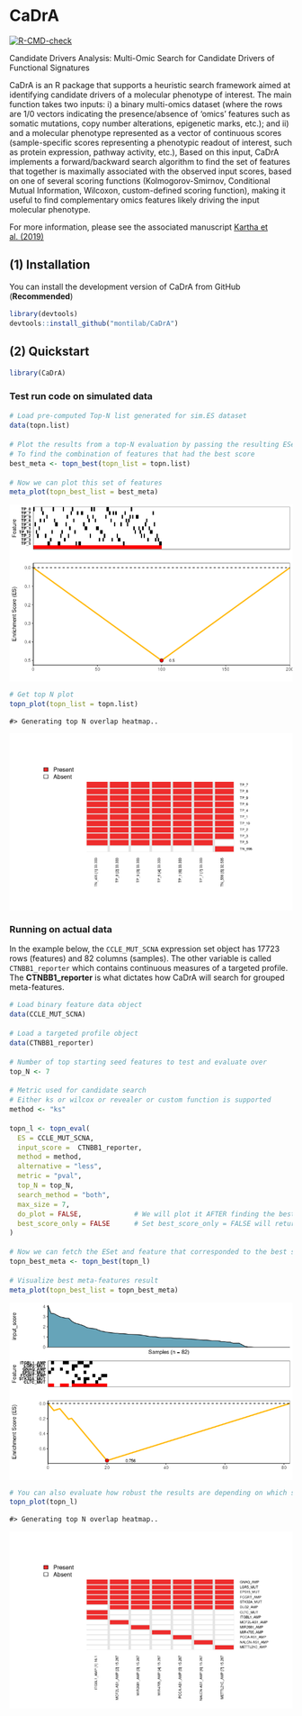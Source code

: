 
<!-- README.md is generated from README.Rmd. Please edit that file -->

# CaDrA

<!-- badges: start -->

[![R-CMD-check](https://github.com/montilab/CaDrA/workflows/R-CMD-check/badge.svg)](https://github.com/montilab/CaDrA/actions)
<!-- badges: end -->

Candidate Drivers Analysis: Multi-Omic Search for Candidate Drivers of
Functional Signatures

CaDrA is an R package that supports a heuristic search framework aimed
at identifying candidate drivers of a molecular phenotype of interest.
The main function takes two inputs: i) a binary multi-omics dataset
(where the rows are 1/0 vectors indicating the presence/absence of
‘omics’ features such as somatic mutations, copy number alterations,
epigenetic marks, etc.); and ii) and a molecular phenotype represented
as a vector of continuous scores (sample-specific scores representing a
phenotypic readout of interest, such as protein expression, pathway
activity, etc.), Based on this input, CaDrA implements a
forward/backward search algorithm to find the set of features that
together is maximally associated with the observed input scores, based
on one of several scoring functions (Kolmogorov-Smirnov, Conditional
Mutual Information, Wilcoxon, custom-defined scoring function), making
it useful to find complementary omics features likely driving the input
molecular phenotype.

For more information, please see the associated manuscript [Kartha et
al. (2019)](https://www.frontiersin.org/articles/10.3389/fgene.2019.00121/full)

## (1) Installation

You can install the development version of CaDrA from GitHub
(**Recommended**)

``` r
library(devtools)
devtools::install_github("montilab/CaDrA")
```

## (2) Quickstart

``` r
library(CaDrA)
```

### Test run code on simulated data

``` r
# Load pre-computed Top-N list generated for sim.ES dataset
data(topn.list)

# Plot the results from a top-N evaluation by passing the resulting ESet from a specific run
# To find the combination of features that had the best score
best_meta <- topn_best(topn_list = topn.list) 

# Now we can plot this set of features
meta_plot(topn_best_list = best_meta)
```

<img src="README_files/figure-gfm/unnamed-chunk-3-1.png" style="display: block; margin: auto;" />

``` r
# Get top N plot
topn_plot(topn_list = topn.list)
```

    #> Generating top N overlap heatmap..

<img src="README_files/figure-gfm/unnamed-chunk-4-1.png" style="display: block; margin: auto;" />

### Running on actual data

In the example below, the `CCLE_MUT_SCNA` expression set object has
17723 rows (features) and 82 columns (samples). The other variable is
called `CTNBB1_reporter` which contains continuous measures of a
targeted profile. The **CTNBB1\_reporter** is what dictates how CaDrA
will search for grouped meta-features.

``` r
# Load binary feature data object
data(CCLE_MUT_SCNA)

# Load a targeted profile object
data(CTNBB1_reporter)

# Number of top starting seed features to test and evaluate over  
top_N <- 7

# Metric used for candidate search
# Either ks or wilcox or revealer or custom function is supported
method <- "ks"

topn_l <- topn_eval(
  ES = CCLE_MUT_SCNA, 
  input_score =  CTNBB1_reporter,
  method = method,
  alternative = "less",
  metric = "pval",
  top_N = top_N,
  search_method = "both",
  max_size = 7,
  do_plot = FALSE,             # We will plot it AFTER finding the best hits
  best_score_only = FALSE      # Set best_score_only = FALSE will return both the eset and best scores
)

# Now we can fetch the ESet and feature that corresponded to the best score over the top N search
topn_best_meta <- topn_best(topn_l)

# Visualize best meta-features result
meta_plot(topn_best_list = topn_best_meta)
```

<img src="README_files/figure-gfm/unnamed-chunk-5-1.png" style="display: block; margin: auto;" />

``` r
# You can also evaluate how robust the results are depending on which seed feature you started with
topn_plot(topn_l) 
```

    #> Generating top N overlap heatmap..

<img src="README_files/figure-gfm/unnamed-chunk-5-2.png" style="display: block; margin: auto;" />
